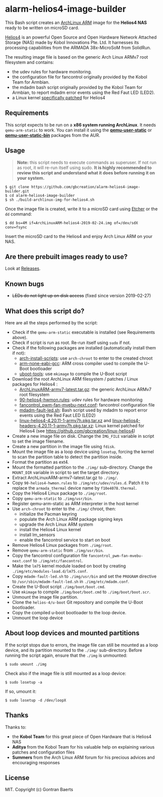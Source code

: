 # alarm-helios4-image-builder

This Bash script creates an [ArchLinux ARM](https://archlinuxarm.org/) image for the **Helios4 NAS** ready to be written on microSD card.

[Helios4](https://kobol.io/helios4/) is an powerful Open Source and Open Hardware Network Attached Storage (NAS) made by Kobol Innovations Pte. Ltd. It harnesses its processing capabilities from the ARMADA 38x-MicroSoM from SolidRun.

The resulting image file is based on the generic Arch Linux ARMv7 root filesystem and contains:
* the udev rules for hardware monitoring.
* the configuration file for fancontrol originally provided by the Kobol Team for Armbian.
* the mdadm bash script originally provided by the Kobol Team for Armbian, to report mdadm error events using the Red Faut LED (LED2).
* a Linux kernel [specifically patched](https://github.com/gbcreation/linux-helios4) for Helios4

## Requirements

This script expects to be run on a **x86 system running ArchLinux**. It needs `qemu-arm-static` to work. You can install it using the **[qemu-user-static](https://aur.archlinux.org/packages/qemu-user-static/)** or **[qemu-user-static-bin](https://aur.archlinux.org/packages/qemu-user-static-bin/)** packages from the AUR.

## Usage

> **Note:** this script needs to execute commands as superuser. If not run as root, it will re-run itself using sudo. **It is highly recommended to review this script and understand what it does before running it on your system.**

```
$ git clone https://github.com/gbcreation/alarm-helios4-image-builder.git
$ cd alarm-helios4-image-builder
$ sh ./build-archlinux-img-for-helios4.sh
```

Once the image file is created, write it to a microSD card using [Etcher](http://etcher.io) or the `dd` command:

```
$ dd bs=4M if=ArchLinuxARM-helios4-2019-02-24.img of=/dev/sdX conv=fsync
```

Insert the microSD card to the Helios4 and enjoy Arch Linux ARM on your NAS.

## Are there prebuilt images ready to use?

Look at [Releases](https://github.com/gbcreation/alarm-helios4-image-builder/releases).

## Known bugs

* ~~LEDs do not light up on disk access~~ (fixed since version 2019-02-27)

## What does this script do?

Here are all the steps performed by the script:

* Check if the `qemu-arm-static` executable is installed (see Requirements above).
* Check if script is run as root. Re-run itself using `sudo` if not.
* Check if the following packages are installed (automatically install them if not):
    * [arch-install-scripts](https://www.archlinux.org/packages/extra/any/arch-install-scripts/): use `arch-chroot` to enter to the created chroot
    * [arm-none-eabi-gcc](https://www.archlinux.org/packages/community/x86_64/arm-none-eabi-gcc/): ARM cross compiler used to compile the U-Boot bootloader
    * [uboot-tools](https://www.archlinux.org/packages/community/x86_64/uboot-tools/): use `mkimage` to compile the U-Boot script
* Download the root ArchLinux ARM filesystem / patches / Linux packages for Helios4 :
    * [ArchLinuxARM-armv7-latest.tar.gz](http://os.archlinuxarm.org/os/ArchLinuxARM-armv7-latest.tar.gz): the generic ArchLinux ARMv7 root filesystem
    * [90-helios4-hwmon.rules](https://raw.githubusercontent.com/armbian/build/master/packages/bsp/helios4/90-helios4-hwmon.rules): udev rules for hardware monitoring
    * [fancontrol_pwm-fan-mvebu-next.conf](https://raw.githubusercontent.com/armbian/build/master/packages/bsp/helios4/fancontrol_pwm-fan-mvebu-next.conf): fancontrol configuration file
    * [mdadm-fault-led.sh](https://raw.githubusercontent.com/armbian/build/master/packages/bsp/helios4/mdadm-fault-led.sh): Bash script used by mdadm to report error events using the Red Faut LED (LED2)
    * [linux-helios4-4.20.11-1-armv7h.pkg.tar.xz](https://github.com/gbcreation/linux-helios4/releases/download/4.20.11-1/linux-helios4-4.20.11-1-armv7h.pkg.tar.xz) and [linux-helios4-headers-4.20.11-1-armv7h.pkg.tar.xz](https://github.com/gbcreation/linux-helios4/releases/download/4.20.11-1/linux-helios4-headers-4.20.11-1-armv7h.pkg.tar.xz): Linux kernel patched for Helios4 (see https://github.com/gbcreation/linux-helios4)
* Create a new image file on disk. Change the `ÌMG_FILE` variable in script to set the image filename.
* Create a new partition in the image file using `fdisk`.
* Mount the image file as a loop device using `losetup`, forcing the kernel to scan the partition table to detect the partition inside.
* Format the partition as ext4.
* Mount the formatted partition to the `./img/` sub-directory. Change the `MOUNT_DIR` variable in script to set the target directory.
* Extract ArchLinuxARM-armv7-latest.tar.gz to `./img/`.
* Copy `90-helios4-hwmon.rules` to `./img/etc/udev/rules.d`. Patch it to replace the `armada_thermal` device name by `f10e4078.thermal`.
* Copy the Helios4 Linux package to `./img/root`.
* Copy `qemu-arm-static` to `./img/usr/bin`.
* Register qemu-arm-static as ARM interpreter in the host kernel
* Use `arch-chroot` to enter to the `./img/` chroot, then:
    * initialize the Pacman keyring
    * populate the Arch Linux ARM package signing keys
    * upgrade the Arch Linux ARM system
    * install the Helios4 Linux kernel
    * install lm_sensors
    * enable the fancontrol service to start on boot
* Remove Helios4 Linux packages from `./img/root`.
* Remove `qemu-arm-static` from `./img/usr/bin`.
* Copy the fancontrol configuration file `fancontrol_pwm-fan-mvebu-next.conf` to `./img/etc/fancontrol`.
* Make the `lm75` kernel module loaded on boot by creating `./img/etc/modules-load.d/lm75.conf`.
* Copy `mdadm-fault-led.sh` to `./img/usr/bin` and set the `PROGRAM` directive to `/usr/sbin/mdadm-fault-led.sh` in `./img/etc/mdadm.conf`.
* Create the U-Boot script `./img/boot/boot.cmd`.
* Use `mkimage` to compile `./img/boot/boot.cmd` to `./img/boot/boot.scr`.
* Unmount the image file partition.
* Clone the `helios-4/u-boot` Git repository and compile the U-Boot bootloader.
* Copy the compiled u-boot bootloader to the loop device.
* Unmount the loop device

## About loop devices and mounted partitions

If the script stops due to errors, the image file can still be mounted as a loop device, and its partition mounted to the `./img/` sub-directory. Before running the script again, ensure that the `./img` is unmounted:

```
$ sudo umount ./img
```

Check also if the image file is still mounted as a loop device:

```
$ sudo losetup -a
```

If so, umount it:

```
$ sudo losetup -d /dev/loopX
```

## Thanks

Thanks to:

* the **Kobol Team** for this great piece of Open Hardware that is Helios4 NAS
* **Aditya** from the Kobol Team for his valuable help on explaining various patches and configuration files
* **Summers** from the Arch Linux ARM forum for his precious advices and encouraging responses

## License

MIT. Copyright (c) Gontran Baerts
